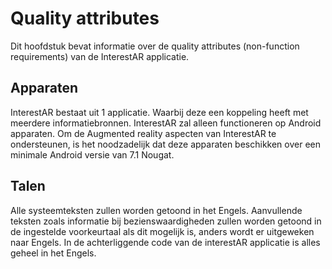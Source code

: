 # Quality attributes
Dit hoofdstuk bevat informatie over de quality attributes (non-function requirements) van de InterestAR applicatie.

## Apparaten
InterestAR bestaat uit 1 applicatie. Waarbij deze een koppeling heeft met meerdere informatiebronnen. InterestAR zal alleen functioneren op Android apparaten. Om de Augmented reality aspecten van InterestAR te ondersteunen, is het noodzadelijk dat deze apparaten beschikken over een minimale Android versie van 7.1 Nougat.

## Talen
Alle systeemteksten zullen worden getoond in het Engels. Aanvullende teksten zoals informatie bij bezienswaardigheden zullen worden getoond in de ingestelde voorkeurtaal als dit mogelijk is, anders wordt er uitgeweken naar Engels. In de achterliggende code van de interestAR applicatie is alles geheel in het Engels.